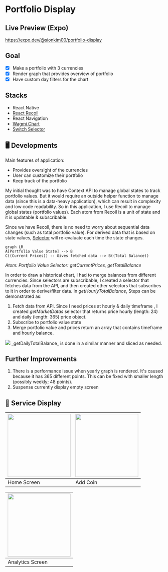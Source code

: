 # Portfolio Display
## Live Preview (Expo)
https://expo.dev/@sionkim00/portfolio-display
## Goal
 - [x] Make a portfolio with 3 currencies
 - [x] Render graph that provides overview of portfolio
 - [x] Have custom day filters for the chart

## Stacks

 - React Native
 - [React Recoil](https://recoiljs.org/)
 - React Navigation
 - [Wagmi Chart](https://github.com/coinjar/react-native-wagmi-charts)
 - [Switch Selector](https://github.com/jkdrangel/react-native-switch-selector)
 ## 🖥  Developments
 Main features of application: 
 - Provides oversight of the currencies
 - User can customize their portfolio
 - Keep track of the portfolio

My initial thought was to have Context API to manage global states to track portfolio values. But it would require an outside helper function to manage data (since this is a data-heavy application), which can result in complexity and low code readability. So in this application, I use Recoil to manage global states (portfolio values). Each atom from Recoil is a unit of state and it is updatable & subscribable.

Since we have Recoil, there is no need to worry about sequential data changes (such as total portfolio value). For derived data that is based on state values, [Selector](https://recoiljs.org/docs/basic-tutorial/selectors)  will re-evaluate each time the state changes. 
```mermaid
graph LR
A[Portfolio Value State] --> B
C((Current Prices)) -- Gives fetched data --> B((Total Balance))
```
*Atom: Portfolio Value*
*Selector: getCurrentPrices, getTotalBalance*

In order to draw a historical chart, I had to merge balances from different currencies. Since selectors are subscribable, I created a selector that fetches data from the API, and then created other selectors that subscribes to it in order to derive/filter data. 
In *getHourlyTotalBalance*, Steps can be demonstrated as:

 1. Fetch data from API. Since I need prices at hourly & daily timeframe , I created *getMarketDatas* selector that returns price hourly (length: 24) and daily (length: 365) price object.
 2. Subscribe to portfolio value state
 3. Merge portfolio value and prices return an array that contains timeframe and hourly balance.
<img src="https://render.githubusercontent.com/render/math?math=\sum_{n=1}^{24}[bitcionPrice_{n} * bitcoinHoldings + solanaPrice_{n} * solanaHoldings + ripplePrice_{n} * rippleHoldings]">
_getDailyTotalBalance_ is done in a similar manner and sliced as needed.

 ## Further Improvements

1. There is a performance issue when yearly graph is rendered. It's caused because it has 365 different points. This can be fixed with smaller length (possibly weekly; 48 points).
2. Suspense currently display empty screen

## 👀 Service Display


| <img src="https://github.com/sionkim00/portfolio-display/blob/master/assets/previews/main.png" width="200"> | <img src="https://github.com/sionkim00/portfolio-display/blob/master/assets/previews/add.png" width="200"> |
|--|--|
| Home Screen | Add Coin |

| <img src="https://github.com/sionkim00/portfolio-display/blob/master/assets/previews/analytics.png" width="200"> |  
|--|
| Analytics Screen |
